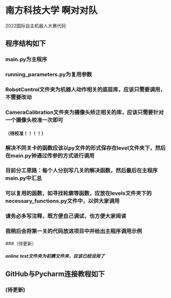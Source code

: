 # 南方科技大学 啊对对队 
2022国际自主机器人大赛代码
## 程序结构如下
###  main.py为主程序
### running_parameters.py为复用参数
### RobotControl文件夹为机器人动作相关的底层库，应该只需要调用，不需要改动
### CameraCalibration文件夹为摄像头矫正相关的库，应该只需要针对一个摄像头校准一次即可
#### （待校准！！！！）
### 解决不同关卡的函数应该以py文件的形式保存在level文件夹下，然后在main.py钟通过传参的方式进行调用
### 目前分工思路：每个人分别写几关的解决函数，然后最后在主程序main.py中汇总 
### 可以复用的函数，如寻找轮廓等函数，应放在levels文件夹下的necessary_functions.py文件中，以供大家调用
### 请务必多写注释，既方便自己调试，也方便大家阅读
### 我稍后会将第一关的代码放进项目中并给出主程序调用示例
###（待更新）
##### online test文件夹为初赛文件夹，应该已经没用了

## GitHub与Pycharm连接教程如下
### (待更新)
